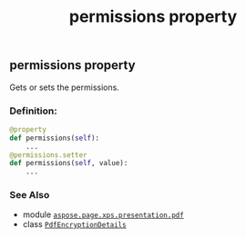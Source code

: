 ﻿---
title: permissions property
second_title: Aspose.Page for Python via .NET API References
description: 
type: docs
weight: 50
url: /python-net/aspose.page.xps.presentation.pdf/pdfencryptiondetails/permissions/
is_root: false
---

## permissions property


Gets or sets the permissions.
### Definition:
```python
@property
def permissions(self):
    ...
@permissions.setter
def permissions(self, value):
    ...
```

### See Also
* module [`aspose.page.xps.presentation.pdf`](../../)
* class [`PdfEncryptionDetails`](/page/python-net/aspose.page.xps.presentation.pdf/pdfencryptiondetails)
